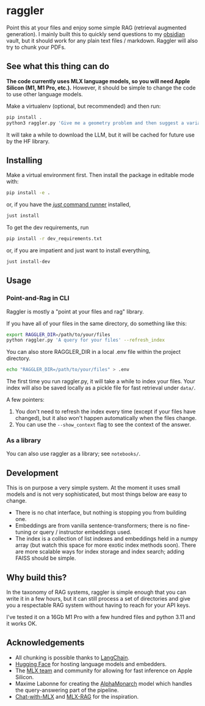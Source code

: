 # raggler

Point this at your files and enjoy some simple RAG (retrieval augmented generation). I mainly built this to quickly send questions to my [obsidian](https://obsidian.md/) vault, but it should work for any plain text files / markdown. Raggler will also try to chunk your PDFs.

## See what this thing can do

**The code currently uses MLX language models, so you will need Apple Silicon (M1, M1 Pro, etc.).** However, it should be simple to change the code to use other language models.

Make a virtualenv (optional, but recommended) and then run:

```bash
pip install .
python3 raggler.py 'Give me a geometry problem and then suggest a variation of it.' --files "tests/fake_files/" --ctx --rfr
```

It will take a while to download the LLM, but it will be cached for future use by the HF library.

## Installing

Make a virtual environment first. Then install the package in editable mode with:

```bash
pip install -e . 
```

or, if you have the [*just* command runner](https://github.com/casey/just) installed,

```bash
just install
```

To get the dev requirements, run

```bash
pip install -r dev_requirements.txt
```

or, if you are impatient and just want to install everything,

```bash
just install-dev
```

## Usage

### Point-and-Rag in CLI

Raggler is mostly a "point at your files and rag" library.

If you have all of your files in the same directory, do something like this:

```bash
export RAGGLER_DIR=/path/to/your/files
python raggler.py 'A query for your files' --refresh_index 
```

You can also store RAGGLER_DIR in a local .env file within the project directory.

```bash
echo "RAGGLER_DIR=/path/to/your/files" > .env
```

The first time you run raggler.py, it will take a while to index your files. Your index will also be saved locally as a pickle file for fast retrieval under `data/`.

A few pointers:

1. You don't need to refresh the index every time (except if your files have changed), but it also won't happen automatically when the files change.
2. You can use the `--show_context` flag to see the context of the answer.

### As a library

You can also use raggler as a library; see `notebooks/`.

## Development

This is on purpose a very simple system. At the moment it uses small models and is not very sophisticated, but most things below are easy to change.

- There is no chat interface, but nothing is stopping you from building one.
- Embeddings are from vanilla sentence-transformers; there is no fine-tuning or query / instructor embeddings used.
- The index is a collection of list indexes and embeddings held in a numpy array (but watch this space for more exotic index methods soon). There are more scalable ways for index storage and index search; adding FAISS should be simple.

## Why build this?

In the taxonomy of RAG systems, raggler is simple enough that you can write it in a few hours, but it can still process a set of directories and give you a respectable RAG system without having to reach for your API keys.

I've tested it on a 16Gb M1 Pro with a few hundred files and python 3.11 and it works OK.

## Acknowledgements

- All chunking is possible thanks to [LangChain](https://www.langchain.com/).
- [Hugging Face](https://huggingface.co/) for hosting language models and embedders.
- The [MLX team](https://github.com/ml-explore/mlx) and community for allowing for fast inference on Apple Silicon.
- Maxime Labonne for creating the [AlphaMonarch](mlabonne/AlphaMonarch-7B) model which handles the query-answering part of the pipeline.
- [Chat-with-MLX](https://github.com/qnguyen3/chat-with-mlx) and [MLX-RAG](https://github.com/vegaluisjose/mlx-rag) for the inspiration.
